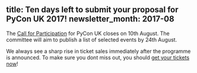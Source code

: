 title: Ten days left to submit your proposal for PyCon UK 2017!
newsletter_month: 2017-08
---
The [Call for Participation](http://2017.pyconuk.org/cfp/) for PyCon UK closes on 10th August.
The committee will aim to publish a list of selected events by 24th August.

We always see a sharp rise in ticket sales immediately after the programme is announced.
To make sure you dont miss out, you should [get your tickets now](http://2017.pyconuk.org/tickets/)!

